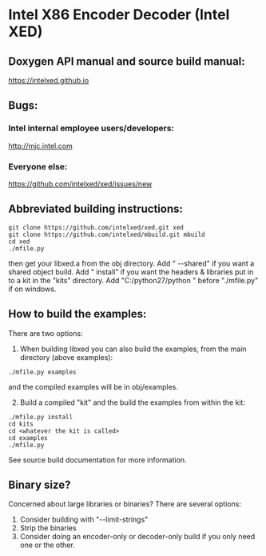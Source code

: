 # Intel X86 Encoder Decoder  (Intel XED)

## Doxygen API manual and source build manual:

https://intelxed.github.io

## Bugs:

### Intel internal employee users/developers:

http://mjc.intel.com
       
### Everyone else:

https://github.com/intelxed/xed/issues/new
       

## Abbreviated building instructions:

```shell
git clone https://github.com/intelxed/xed.git xed
git clone https://github.com/intelxed/mbuild.git mbuild
cd xed
./mfile.py
```

then get your libxed.a from the obj directory.
Add " --shared" if you want a shared object build.
Add " install" if you want the headers & libraries put in to a kit in the "kits" directory.
Add "C:/python27/python " before "./mfile.py" if on windows.

## How to build the examples:

There are two options:

1) When building libxed you can also build the examples, from the main directory (above examples):

```shell
./mfile.py examples
```

and the compiled examples will be in obj/examples.
    
2) Build a compiled "kit" and the build the examples from within the kit:

```shell
./mfile.py install
cd kits
cd <whatever the kit is called>
cd examples
./mfile.py
```
    

See source build documentation for more information.

## Binary size?

Concerned about large libraries or binaries? There are several options:
 
1. Consider building with "--limit-strings"
2. Strip the binaries
3. Consider doing an encoder-only or decoder-only build if you only need one or the other.


